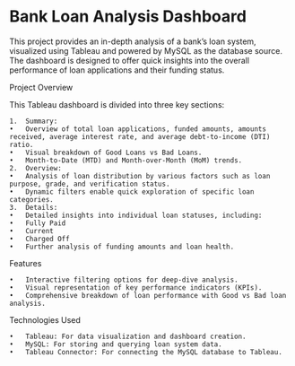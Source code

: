 # Bank Loan Analysis Dashboard

This project provides an in-depth analysis of a bank’s loan system, visualized using Tableau and powered by MySQL as the database source. The dashboard is designed to offer quick insights into the overall performance of loan applications and their funding status.

Project Overview

This Tableau dashboard is divided into three key sections:

	1.	Summary:
	•	Overview of total loan applications, funded amounts, amounts received, average interest rate, and average debt-to-income (DTI) ratio.
	•	Visual breakdown of Good Loans vs Bad Loans.
	•	Month-to-Date (MTD) and Month-over-Month (MoM) trends.
	2.	Overview:
	•	Analysis of loan distribution by various factors such as loan purpose, grade, and verification status.
	•	Dynamic filters enable quick exploration of specific loan categories.
	3.	Details:
	•	Detailed insights into individual loan statuses, including:
	•	Fully Paid
	•	Current
	•	Charged Off
	•	Further analysis of funding amounts and loan health.

Features

	•	Interactive filtering options for deep-dive analysis.
	•	Visual representation of key performance indicators (KPIs).
	•	Comprehensive breakdown of loan performance with Good vs Bad loan analysis.

Technologies Used

	•	Tableau: For data visualization and dashboard creation.
	•	MySQL: For storing and querying loan system data.
	•	Tableau Connector: For connecting the MySQL database to Tableau.
